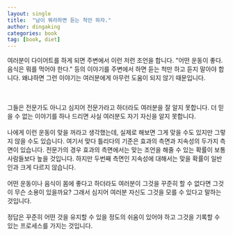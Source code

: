 ```yaml
---
layout: single
title:  "남이 뭐라하면 듣는 척만 하자."
author: dingaking
categories: book
tag: [book, diet]
---
```



여러분이 다이어트를 하게 되면 주변에서 이런 저런 조언을 합니다. "어떤 운동이 좋다. 음식은 뭐를 먹어야 한다." 등의 이야기를 주변에서 하면 듣는 척만 하고 듣지 말아야 합니다. 왜냐하면 그런 이야기는 여러분에게 아무런 도움이 되지 않기 때문입니다.

<br />
<br />
그들은 전문가도 아니고 심지어 전문가라고 하더라도 여러분을 잘 알지 못합니다. 더 믿을 수 없는 이야기를 하나 드리면 사실 여러분도 자기 자신을 알지 못합니다.

<br />
<br />
나에게 이런 운동이 맞을 꺼라고 생각했는데, 실제로 해보면 그게 맞을 수도 있지만 그렇지 않을 수도 있습니다. 여기서 맞다 틀리다의 기준은 효과의 측면과 지속성의 두가지 측면이 있습니다. 전문가의 경우 효과의 측면에서는 맞는 조언을 해줄 수 있는 확률이 보통 사람들보다 높을 것입니다. 하지만 두번째 측면인 지속성에 대해서는 맞을 확률이 일반인과 크게 다르지 않습니다.

<br />
<br />
어떤 운동이나 음식이 몸에 좋다고 하더라도 여러분이 그것을 꾸준히 할 수 없다면 그것이 무슨 소용이 있을까요? 그래서 심지어 여러분 자신도 그것을 모를 수 있다고 말하는 것입니다.

<br />
<br />
정답은 꾸준히 어떤 것을 유지할 수 있을 정도의 쉬움이 있어야 하고 그것을 기록할 수 있는 프로세스를 가지는 것입니다.